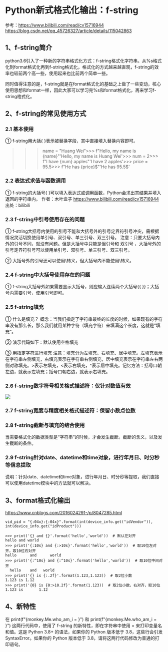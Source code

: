 # Python新式格式化输出：f-string

参考：https://www.bilibili.com/read/cv15716944
https://blog.csdn.net/qq_45726327/article/details/115042863

## 1、f-string简介
python3.6引入了一种新的字符串格式化方式：f-string格式化字符串。从%s格式化到format格式化再到f-string格式化，格式化的方式越来越直观，f-string的效率也较前两个高一些，使用起来也比前两个简单一些。

同时值得注意的是，f-string就是在format格式化的基础之上做了一些变动，核心使用思想和format一样，因此大家可以学习完%s和format格式化，再来学习f-string格式化。

## 2、f-string的常见使用方式

### 2.1 基本使用
① f-string用大括{ }表示被替换字段，其中直接填入替换内容即可。

>>> name = "Huang Wei">>> f"Hello, my name is {name}"'Hello, my name is Huang Wei'>>> num = 2>>> f"I have {num} apples"'I have 2 apples'>>> price = 95.5>>> f"He has {price}$"'He has 95.5$'

### 2.2 表达式求值与函数调用
① f-string的大括号{ }可以填入表达式或调用函数，Python会求出其结果并填入返回的字符串内。 作者：木叶盒子 https://www.bilibili.com/read/cv15716944 出处：bilibili

### 2.3 f-string中引号使用存在的问题
① f-string大括号内使用的引号不能和大括号外的引号定界符引号冲突，需根据情况灵活切换使用单引号、双引号、单三引号、双三引号。
注意：只要大括号内外的引号不同，就没有问题。但是大括号中只能是但引号和 双引号 ，大括号外的引号定界符引号可以使用单引号、双引号、单三引号、双三引号。

② 大括号外的引号还可以使用\转义，但大括号内不能使用\转义。

### 2.4 f-string中大括号使用存在的问题
① f-string大括号外如果需要显示大括号，则应输入连续两个大括号\{\{ \}\}；大括号内需要引号，使用引号即可。 

### 2.5 f-string填充
① 什么是填充？
概念：当我们指定了字符串最终的长度的时候，如果现有的字符串没有那么长，那么我们就用某种字符（填充字符）来填满这个长度，这就是“填充”。

② 演示代码如下：默认使用空格填充

③ 用指定字符进行填充
注意：填充分为左填充、右填充、居中填充。左填充表示在字符串左侧填充，右填充表示在字符串右侧填充，居中填充表示在字符串左右两侧对称填充。>表示左填充，<表示右填充，^表示居中填充。记忆方法：括号口朝左边，就表示左填充；括号口朝右边，就表示右填充。 

### 2.6 f-string数字符号相关格式描述符：仅针对数值有效
![](https://i0.hdslb.com/bfs/article/95aa58cf5c6836cc09be8925d82a58fa9cd509c0.png@629w_201h_progressive.webp)

### 2.7 f-string宽度与精度相关格式描述符：保留小数点位数

### 2.8 f-string截断与填充的结合使用
当需要格式化的数据类型是“字符串”的时候，才会发生截断。截断的含义，以及发生截断的条件。

### 2.9 f-string针对date、datetime和time对象，进行年月日、时分秒等信息提取
说明：针对date、datetime和time对象，进行年月日、时分秒等提取，我们直接可以使用datetime模块中的方法就可以解决。

## 3、format格式化输出
https://www.cnblogs.com/2016024291-/p/8047285.html

```
vid_pid = "{:04x}:{:04x}".format(int(device_info.get("idVendor")), int(device_info.get("idProduct")))

>>> print('{} and {}'.format('hello','world'))  # 默认左对齐
hello and world
>>> print('{:10s} and {:>10s}'.format('hello','world'))  # 取10位左对齐，取10位右对齐
hello      and      world
>>> print('{:^10s} and {:^10s}'.format('hello','world'))  # 取10位中间对齐
  hello    and   world
>>> print('{} is {:.2f}'.format(1.123,1.123))  # 取2位小数
1.123 is 1.12
>>> print('{0} is {0:>10.2f}'.format(1.123))  # 取2位小数，右对齐，取10位
1.123 is       1.12
```

## 4、新特性
在 print(f"{monkey.Me.who_am_i = }") 和 print(f"{monkey.Me.who_am_i = }") 这两行代码中，使用了 f-string 的新特性，即在字符串中使用 = 来打印变量名和值。这是 Python 3.8+ 的语法，如果你的 Python 版本低于 3.8，这些行会引发 SyntaxError。如果你的 Python 版本低于 3.8，请将这两行代码修改为普通的打印语句。








